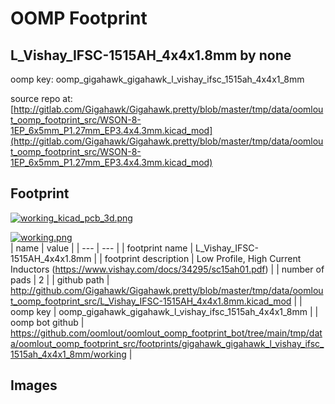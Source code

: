# OOMP Footprint  
## L_Vishay_IFSC-1515AH_4x4x1.8mm  by none  
  
oomp key: oomp_gigahawk_gigahawk_l_vishay_ifsc_1515ah_4x4x1_8mm  
  
source repo at: [http://gitlab.com/Gigahawk/Gigahawk.pretty/blob/master/tmp/data/oomlout_oomp_footprint_src/WSON-8-1EP_6x5mm_P1.27mm_EP3.4x4.3mm.kicad_mod](http://gitlab.com/Gigahawk/Gigahawk.pretty/blob/master/tmp/data/oomlout_oomp_footprint_src/WSON-8-1EP_6x5mm_P1.27mm_EP3.4x4.3mm.kicad_mod)  
## Footprint  
  
[![working_kicad_pcb_3d.png](working_kicad_pcb_3d_600.png)](working_kicad_pcb_3d.png)  
  
[![working.png](working_600.png)](working.png)  
| name | value | 
| --- | --- | 
| footprint name | L_Vishay_IFSC-1515AH_4x4x1.8mm | 
| footprint description | Low Profile, High Current Inductors (https://www.vishay.com/docs/34295/sc15ah01.pdf) | 
| number of pads | 2 | 
| github path | http://github.com/Gigahawk/Gigahawk.pretty/blob/master/tmp/data/oomlout_oomp_footprint_src/L_Vishay_IFSC-1515AH_4x4x1.8mm.kicad_mod | 
| oomp key | oomp_gigahawk_gigahawk_l_vishay_ifsc_1515ah_4x4x1_8mm | 
| oomp bot github | https://github.com/oomlout/oomlout_oomp_footprint_bot/tree/main/tmp/data/oomlout_oomp_footprint_src/footprints/gigahawk_gigahawk_l_vishay_ifsc_1515ah_4x4x1_8mm/working | 
## Images  
